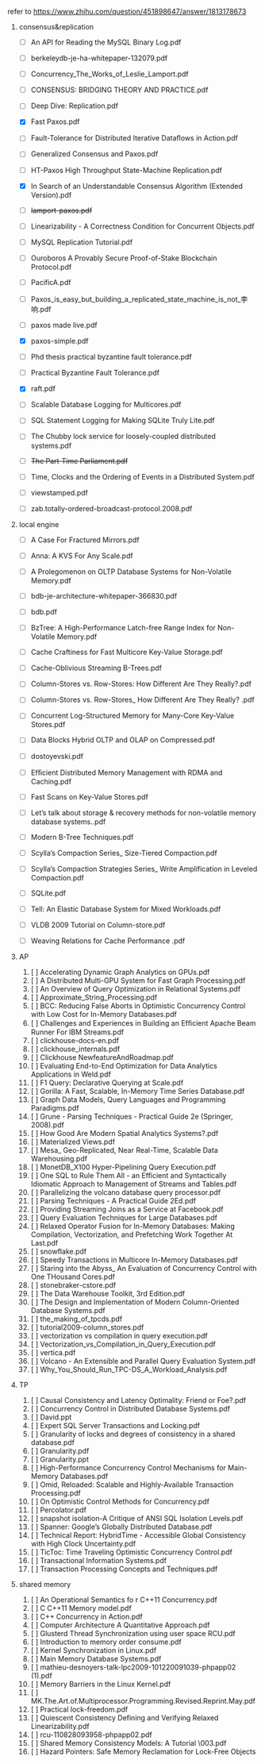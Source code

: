 refer to https://www.zhihu.com/question/451898647/answer/1813178673

1. consensus&replication
   - [ ] An API for Reading the MySQL Binary Log.pdf                                 
   - [ ] berkeleydb-je-ha-whitepaper-132079.pdf
   - [ ]  Concurrency_The_Works_of_Leslie_Lamport.pdf
   - [ ] CONSENSUS: BRIDGING THEORY AND PRACTICE.pdf
   - [ ]  Deep Dive: Replication.pdf
   - [x] Fast Paxos.pdf
   - [ ] Fault-Tolerance for Distributed Iterative Dataﬂows in Action.pdf
   - [ ] Generalized Consensus and Paxos.pdf
   - [ ]  HT-Paxos High Throughput State-Machine Replication.pdf
   - [x] In Search of an Understandable Consensus Algorithm (Extended Version).pdf                       
   - [ ]  ~~lamport-paxos.pdf~~
   - [ ] Linearizability - A Correctness Condition for Concurrent Objects.pdf
   - [ ]  MySQL Replication Tutorial.pdf
   - [ ] Ouroboros A Provably Secure Proof-of-Stake Blockchain Protocol.pdf
   - [ ] PacificA.pdf
   - [ ] Paxos_is_easy_but_building_a_replicated_state_machine_is_not_李响.pdf
   - [ ] paxos made live.pdf
   - [x] paxos-simple.pdf                                                                                
   - [ ] Phd thesis practical byzantine fault tolerance.pdf
   - [ ] Practical Byzantine Fault Tolerance.pdf
   - [x] raft.pdf                                                                                        
   - [ ]  Scalable Database Logging for Multicores.pdf
   - [ ]  SQL Statement Logging for Making SQLite Truly Lite.pdf
   - [ ]  The Chubby lock service for loosely-coupled distributed systems.pdf
   - [ ] ~~The Part-Time Parliament.pdf~~                                                              
   - [ ]  Time, Clocks and the Ordering of Events in a Distributed System.pdf
   - [ ]  viewstamped.pdf
   - [ ]  zab.totally-ordered-broadcast-protocol.2008.pdf




2. local engine
   - [ ] A Case For Fractured Mirrors.pdf
   - [ ]  Anna: A KVS For Any Scale.pdf
   - [ ] A Prolegomenon on OLTP Database Systems for Non-Volatile Memory.pdf
   - [ ] bdb-je-architecture-whitepaper-366830.pdf
   - [ ] bdb.pdf
   - [ ]  BzTree: A High-Performance Latch-free Range Index for Non-Volatile Memory.pdf
   - [ ] Cache Craftiness for Fast Multicore Key-Value Storage.pdf
   - [ ]  Cache-Oblivious Streaming B-Trees.pdf
   - [ ] Column-Stores vs. Row-Stores: How Different Are They Really?.pdf
   - [ ]  Column-Stores vs. Row-Stores_ How Different Are They Really? .pdf
   - [ ] Concurrent Log-Structured Memory for Many-Core Key-Value Stores.pdf
   - [ ] Data Blocks Hybrid OLTP and OLAP on Compressed.pdf
   - [ ]  dostoyevski.pdf
   - [ ]  Efﬁcient Distributed Memory Management with RDMA and Caching.pdf
   - [ ]  Fast Scans on Key-Value Stores.pdf
   - [ ]  Let’s talk about storage & recovery methods for non-volatile memory database systems..pdf
   - [ ]  Modern B-Tree Techniques.pdf
   - [ ] Scylla’s Compaction Series_ Size-Tiered Compaction.pdf
   - [ ]  Scylla’s Compaction Strategies Series_ Write Amplification in Leveled Compaction.pdf
   - [ ]  SQLite.pdf
   - [ ]  Tell: An Elastic Database System for Mixed Workloads.pdf
   - [ ]  VLDB 2009 Tutorial on Column-store.pdf
   - [ ]  Weaving Relations for Cache Performance .pdf




3. AP	

   1. [ ] Accelerating Dynamic Graph Analytics on GPUs.pdf
   2. [ ]  A Distributed Multi-GPU System for Fast Graph Processing.pdf
   3. [ ]  An Overview of Query Optimization in Relational Systems.pdf
   4. [ ]  Approximate_String_Processing.pdf
   5. [ ]  BCC: Reducing False Aborts in Optimistic Concurrency Control with Low Cost for In-Memory Databases.pdf
   6. [ ]  Challenges and Experiences in Building an Efﬁcient Apache Beam Runner For IBM Streams.pdf
   7. [ ]  clickhouse-docs-en.pdf
   8. [ ]  clickhouse_internals.pdf
   9. [ ] Clickhouse NewfeatureAndRoadmap.pdf
   10. [ ]  Evaluating End-to-End Optimization for Data Analytics Applications in Weld.pdf
   11. [ ]  F1 Query: Declarative Querying at Scale.pdf
   12. [ ]  Gorilla: A Fast, Scalable, In-Memory Time Series Database.pdf
   13. [ ]  Graph Data Models, Query Languages and Programming Paradigms.pdf
   14. [ ]  Grune - Parsing Techniques - Practical Guide 2e (Springer, 2008).pdf
   15. [ ]  How Good Are Modern Spatial Analytics Systems?.pdf
   16. [ ]  Materialized Views.pdf
   17. [ ]  Mesa_ Geo-Replicated, Near Real-Time, Scalable Data Warehousing.pdf
   18. [ ]  MonetDB_X100 Hyper-Pipelining Query Execution.pdf
   19. [ ]  One SQL to Rule Them All - an Efficient and Syntactically Idiomatic Approach to Management of Streams and Tables.pdf
   20. [ ]  Parallelizing the volcano database query processor.pdf
   21. [ ]  Parsing Techniques - A Practical Guide 2Ed.pdf
   22. [ ]  Providing Streaming Joins as a Service at Facebook.pdf
   23. [ ]  Query Evaluation Techniques for Large Databases.pdf
   24. [ ]  Relaxed Operator Fusion for In-Memory Databases: Making Compilation, Vectorization, and Prefetching Work Together At Last.pdf
   25. [ ]  snowflake.pdf
   26. [ ]  Speedy Transactions in Multicore In-Memory Databases.pdf
   27. [ ]  Staring into the Abyss_ An Evaluation of Concurrency Control with One THousand Cores.pdf
   28. [ ]  stonebraker-cstore.pdf
   29. [ ]  The Data Warehouse Toolkit, 3rd Edition.pdf
   30. [ ]  The Design and Implementation of Modern Column-Oriented Database Systems.pdf
   31. [ ]  the_making_of_tpcds.pdf
   32. [ ]  tutorial2009-column_stores.pdf
   33. [ ]  vectorization vs compilation in query execution.pdf
   34. [ ]  Vectorization_vs_Compilation_in_Query_Execution.pdf
   35. [ ]  vertica.pdf
   36. [ ]  Volcano - An Extensible and Parallel Query Evaluation System.pdf
   37. [ ]  Why_You_Should_Run_TPC-DS_A_Workload_Analysis.pdf




4. TP

   1. [ ] Causal Consistency and Latency Optimality: Friend or Foe?.pdf
   2. [ ]  Concurrency Control in Distributed Database Systems.pdf
   3. [ ]  David.ppt
   4. [ ] Expert SQL Server Transactions and Locking.pdf
   5. [ ] Granularity of locks and degrees of consistency in a shared database.pdf
   6. [ ] Granularity.pdf
   7. [ ] Granularity.ppt
   8. [ ]  High-Performance Concurrency Control Mechanisms for Main-Memory Databases.pdf
   9. [ ]  Omid, Reloaded: Scalable and Highly-Available Transaction Processing.pdf
   10. [ ]  On Optimistic Control  Methods  for Concurrency.pdf
   11. [ ]  Percolator.pdf
   12. [ ]  snapshot isolation-A Critique of ANSI SQL Isolation Levels.pdf
   13. [ ]  Spanner: Google’s Globally Distributed Database.pdf
   14. [ ]  Technical Report: HybridTime - Accessible Global Consistency with High Clock Uncertainty.pdf
   15. [ ]  TicToc: Time Traveling Optimistic Concurrency Control.pdf
   16. [ ]  Transactional Information Systems.pdf
   17. [ ] Transaction Processing Concepts and Techniques.pdf



5.  shared memory
    1. [ ] An Operational Semantics fo r C++11 Concurrency.pdf
    2. [ ]  C C++11 Memory model.pdf
    3. [ ] C++ Concurrency in Action.pdf
    4. [ ]  Computer Architecture A Quantitative Approach.pdf
    5. [ ]  Glusterd Thread Synchronization using user space RCU.pdf
    6. [ ] Introduction to memory order consume.pdf
    7. [ ]  Kernel Synchronization in Linux.pdf
    8. [ ] Main Memory Database Systems.pdf
    9. [ ]  mathieu-desnoyers-talk-lpc2009-101220091039-phpapp02 (1).pdf
    10. [ ]  Memory Barriers in the Linux Kernel.pdf
    11. [ ]  MK.The.Art.of.Multiprocessor.Programming.Revised.Reprint.May.pdf
    12. [ ]  Practical lock-freedom.pdf
    13. [ ]  Quiescent Consistency Defining and Verifying Relaxed Linearizability.pdf
    14. [ ]  rcu-110828093958-phpapp02.pdf
    15. [ ] Shared Memory Consistency Models: A Tutorial \003.pdf
    17. [ ] Hazard Pointers: Safe Memory Reclamation for Lock-Free Objects
